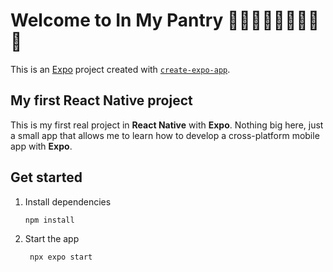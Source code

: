 # Welcome to In My Pantry 👋🍓🫘🧈🍌🌿🍞🍦🍪

This is an [Expo](https://expo.dev) project created with [`create-expo-app`](https://www.npmjs.com/package/create-expo-app).

## My first React Native project

This is my first real project in **React Native** with **Expo**. Nothing big here, just a small app that allows me to learn how to develop a cross-platform mobile app with **Expo**.

## Get started

1. Install dependencies

   ```bash
   npm install
   ```

2. Start the app

   ```bash
    npx expo start
   ```
